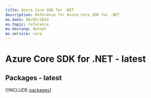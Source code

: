```yaml
---
title: Azure Core SDK for .NET
description: Reference for Azure Core SDK for .NET
ms.date: 06/03/2024
ms.topic: reference
ms.devlang: dotnet
ms.service: core
---
```

# Azure Core SDK for .NET - latest
## Packages - latest
[!INCLUDE [packages](core-index.md)]